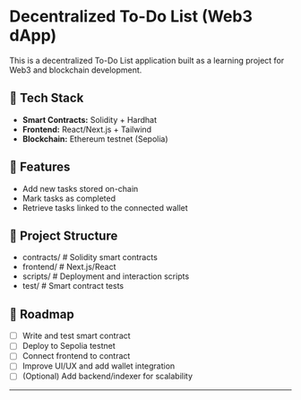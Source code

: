 # Decentralized To-Do List (Web3 dApp)

This is a decentralized To-Do List application built as a learning project for Web3 and blockchain development.

## 🚀 Tech Stack

- **Smart Contracts:** Solidity + Hardhat
- **Frontend:** React/Next.js + Tailwind
- **Blockchain:** Ethereum testnet (Sepolia)

## 📑 Features

- Add new tasks stored on-chain
- Mark tasks as completed
- Retrieve tasks linked to the connected wallet

## 📂 Project Structure

- contracts/ # Solidity smart contracts
- frontend/ # Next.js/React
- scripts/ # Deployment and interaction scripts
- test/ # Smart contract tests

## 📌 Roadmap

- [ ] Write and test smart contract
- [ ] Deploy to Sepolia testnet
- [ ] Connect frontend to contract
- [ ] Improve UI/UX and add wallet integration
- [ ] (Optional) Add backend/indexer for scalability

---
